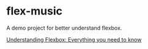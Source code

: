 # flex-music
A demo project for better understand flexbox.

[Understanding Flexbox: Everything you need to know](https://medium.freecodecamp.com/understanding-flexbox-everything-you-need-to-know-b4013d4dc9af)
